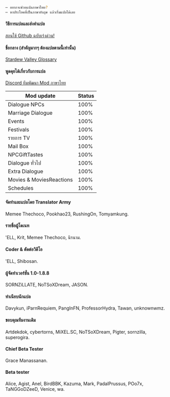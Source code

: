 ```sh
— อยากจะช่วยแปลภาษาไทย?
— หาประโยคที่เป็นภาษาอังฤษ แล้วเริ่มแปลได้เลย
```
#### วิธีการแปลและส่งคำแปล
[สอนใช้ Github ฉบับเร่งด่วน!](https://www.youtube.com/watch?v=e39kzyoK-RQ)
#### ชื่อกลาง (สำคัญมากๆ ต้องแปลตามนี้เท่านั้น)
[Stardew Valley Glossary](https://docs.google.com/spreadsheets/d/1DBdyvEI9XNAWEPpptKmIHfUj0gGdAFzyjHH9oR7U0Zc/edit?usp=sharing)
#### พูดคุยได้เกี่ยวกับการแปล
[Discord ทีมพัฒนา Mod ภาษาไทย](https://discordapp.com/invite/TkP42Xm)

| Mod update | Status |
| ------ | ------ |
| Dialogue NPCs | 100% |
| Marriage Dialogue | 100% |
| Events | 100% |
| Festivals | 100% |
| รายการ TV | 100% |
| Mail Box | 100% |
| NPCGiftTastes | 100% |
| Dialogue ทั่วไป | 100% |
| Extra Dialogue | 100% |
| Movies & MoviesReactions | 100% |
| Schedules | 100% |

#### จัดทำและแปลโดย Translator Army
Memee Thechoco, Pookhao23, RushingOn, Tomyamkung.

#### รายชื่อผู้โดเนท
'ELL, Krit, Memee Thechoco, นิรนาม.

#### Coder & ตัดต่อวิดีโอ
'ELL, Shibosan.

#### ผู้จัดทำเวอร์ชั่น 1.0-1.8.8
SORNZiLLATE, NoTSoXDream, JASON.

#### ทําเนียบนักแปล
Davykun, iParnRequiem, PangInFN, ProfessorHydra, Tawan, unknownwmz.

#### ขอบคุณทีมงานเดิม
Artdekdok, cybertorns, MiXEL.SC, NoTSoXDream, Pigter, sornzilla, superogira.

#### Chief Beta Tester
Grace Manassanan.

#### Beta tester
Alice, Agist, Anel, BirdBBK, Kazuma, Mark, PadalPrussus, POo7x, TaNGGoDZeeD, Venice, wa.
